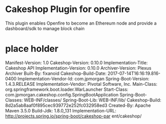 # Cakeshop Plugin for openfire

This plugin enables Openfire to become an Ethereum node and provide a dashboard/sdk to manage block chain

# place holder

Manifest-Version: 1.0
Cakeshop-Version: 0.10.0
Implementation-Title: Cakeshop API
Implementation-Version: 0.10.0
Archiver-Version: Plexus Archiver
Built-By: fixanoid
Cakeshop-Build-Date: 2017-07-14T16:16:19.816-0400
Implementation-Vendor-Id: com.jpmorgan
Spring-Boot-Version: 1.4.3.RELEASE
Implementation-Vendor: Pivotal Software, Inc.
Main-Class: org.springframework.boot.loader.WarLauncher
Start-Class: com.jpmorgan.cakeshop.config.SpringBootApplication
Spring-Boot-Classes: WEB-INF/classes/
Spring-Boot-Lib: WEB-INF/lib/
Cakeshop-Build: 8d2a5ab8aaf0f895cec939772e252fc032958ed3
Created-By: Apache Maven 3.5.0
Build-Jdk: 1.8.0_131
Implementation-URL: http://projects.spring.io/spring-boot/cakeshop-par
 ent/cakeshop/

